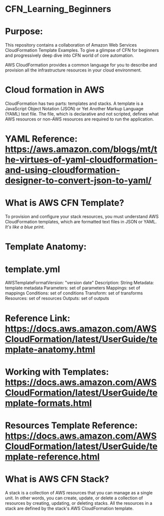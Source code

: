 # CFN_Learning_Beginners
   
# Purpose: 
This repository contains a collaboration of Amazon Web Services CloudFormation Template Examples. To give a glimpse of CFN for beginners and progressively deep dive into CFN world of core automation.  

AWS CloudFormation provides a common language for you to describe and provision all the infrastructure resources in your cloud environment.

# Cloud formation in AWS
CloudFormation has two parts: templates and stacks. A template is a JavaScript Object Notation (JSON) or Yet Another Markup Language (YAML) text file. The file, which is declarative and not scripted, defines what AWS resources or non-AWS resources are required to run the application.

# YAML Reference: https://aws.amazon.com/blogs/mt/the-virtues-of-yaml-cloudformation-and-using-cloudformation-designer-to-convert-json-to-yaml/

# What is AWS CFN Template?
To provision and configure your stack resources, you must understand AWS CloudFormation templates, which are formatted text files in JSON or YAML. *It's like a blue print*. 

# Template Anatomy:

# template.yml 

AWSTemplateFormatVersion: "version date"
Description:
  String
Metadata:
  template metadata
Parameters:
  set of parameters
Mappings:
  set of mappings
Conditions:
  set of conditions
Transform:
  set of transforms
Resources:
  set of resources
Outputs:
  set of outputs

# Reference Link: https://docs.aws.amazon.com/AWSCloudFormation/latest/UserGuide/template-anatomy.html

# Working with Templates: https://docs.aws.amazon.com/AWSCloudFormation/latest/UserGuide/template-formats.html

# Resources Template Reference: https://docs.aws.amazon.com/AWSCloudFormation/latest/UserGuide/template-reference.html

# What is AWS CFN Stack?
A stack is a collection of AWS resources that you can manage as a single unit. In other words, you can create, update, or delete a collection of resources by creating, updating, or deleting stacks. All the resources in a stack are defined by the stack's AWS CloudFormation template.
